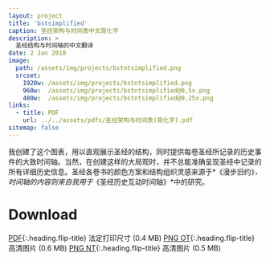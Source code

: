 ```yaml
---
layout: project
title: 'bstsimplified'
caption: 圣经架构与时间表中文简化字
description: >
  圣经结构与时间轴的中文翻译
date: 2 Jan 2010
image: 
  path: /assets/img/projects/bstntsimplified.png
  srcset: 
    1920w: /assets/img/projects/bstntsimplified.png
    960w:  /assets/img/projects/bstntsimplified@0,5x.png
    480w:  /assets/img/projects/bstntsimplified@0,25x.png
links:
  - title: PDF
    url: ../../assets/pdfs/圣经架构与时间表(简化字).pdf
sitemap: false
---
```

我创建了这个图表，用以直观展示圣经的结构，同时提供每卷圣经所记录的历史事件的大致时间轴。当然，在创建这样的大局观时，并不总能准确呈现圣经中记录的所有详细历史信息。圣经各卷书的颜色方案和结构组织灵感来源于*《漫步旧约》*，时间轴的内容则来自我用于*《圣经历史互动时间轴》*中的研究。

# Download
[PDF](../../assets/pdfs/圣经架构与时间表(简化字).pdf){:.heading.flip-title} <span class="icon-file-pdf"></span> 法定打印尺寸 (0.4 MB)
[PNG OT](../assets/img/hd/bstothdsimplified.png){:.heading.flip-title} <span class="icon-file-picture"></span> 高清图片 (0.6 MB)
[PNG NT](../assets/img/hd/bstnthdsimplified.png){:.heading.flip-title} <span class="icon-file-picture"></span> 高清图片 (0.5 MB)
